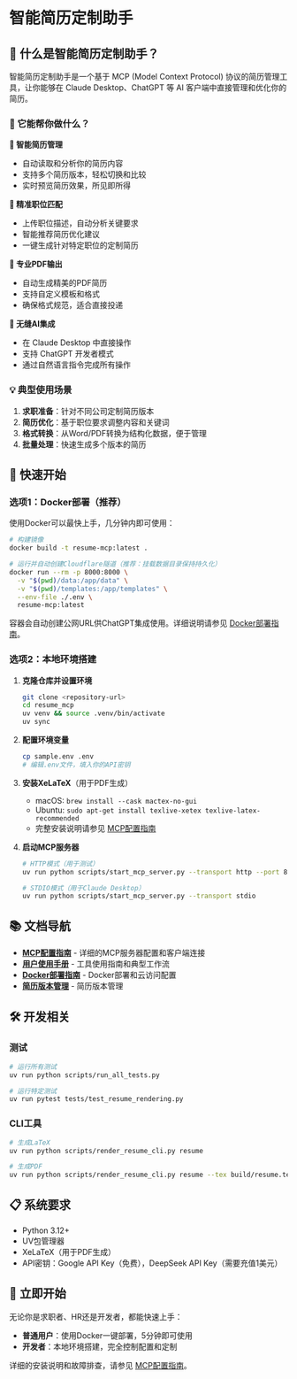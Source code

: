 # 智能简历定制助手

## 🤖 什么是智能简历定制助手？

智能简历定制助手是一个基于 MCP (Model Context Protocol) 协议的简历管理工具，让你能够在 Claude Desktop、ChatGPT 等 AI 客户端中直接管理和优化你的简历。

### 🎯 它能帮你做什么？

**📝 智能简历管理**
- 自动读取和分析你的简历内容
- 支持多个简历版本，轻松切换和比较
- 实时预览简历效果，所见即所得

**🎯 精准职位匹配**
- 上传职位描述，自动分析关键要求
- 智能推荐简历优化建议
- 一键生成针对特定职位的定制简历

**📄 专业PDF输出**
- 自动生成精美的PDF简历
- 支持自定义模板和格式
- 确保格式规范，适合直接投递

**🔄 无缝AI集成**
- 在 Claude Desktop 中直接操作
- 支持 ChatGPT 开发者模式
- 通过自然语言指令完成所有操作

### 💡 典型使用场景

1. **求职准备**：针对不同公司定制简历版本
2. **简历优化**：基于职位要求调整内容和关键词
3. **格式转换**：从Word/PDF转换为结构化数据，便于管理
4. **批量处理**：快速生成多个版本的简历

## 🚀 快速开始

### 选项1：Docker部署（推荐）

使用Docker可以最快上手，几分钟内即可使用：

```bash
# 构建镜像
docker build -t resume-mcp:latest .

# 运行并自动创建Cloudflare隧道（推荐：挂载数据目录保持持久化）
docker run --rm -p 8000:8000 \
  -v "$(pwd)/data:/app/data" \
  -v "$(pwd)/templates:/app/templates" \
  --env-file ./.env \
  resume-mcp:latest
```

容器会自动创建公网URL供ChatGPT集成使用。详细说明请参见 [Docker部署指南](./DOCKER-cn.md)。

### 选项2：本地环境搭建

1. **克隆仓库并设置环境**
   ```bash
   git clone <repository-url>
   cd resume_mcp
   uv venv && source .venv/bin/activate
   uv sync
   ```

2. **配置环境变量**
   ```bash
   cp sample.env .env
   # 编辑.env文件，填入你的API密钥
   ```

3. **安装XeLaTeX**（用于PDF生成）
   - macOS: `brew install --cask mactex-no-gui`
   - Ubuntu: `sudo apt-get install texlive-xetex texlive-latex-recommended`
   - 完整安装说明请参见 [MCP配置指南](./MCP_SETUP_cn.md)

4. **启动MCP服务器**
   ```bash
   # HTTP模式（用于测试）
   uv run python scripts/start_mcp_server.py --transport http --port 8000
   
   # STDIO模式（用于Claude Desktop）
   uv run python scripts/start_mcp_server.py --transport stdio
   ```

## 📚 文档导航

- **[MCP配置指南](./MCP_SETUP_cn.md)** - 详细的MCP服务器配置和客户端连接
- **[用户使用手册](./MCP_USER_MANUAL_cn.md)** - 工具使用指南和典型工作流
- **[Docker部署指南](./DOCKER-cn.md)** - Docker部署和云访问配置
- **[简历版本管理](./docs/resume_version_management.md)** - 简历版本管理

## 🛠️ 开发相关

### 测试
```bash
# 运行所有测试
uv run python scripts/run_all_tests.py

# 运行特定测试
uv run pytest tests/test_resume_rendering.py
```

### CLI工具
```bash
# 生成LaTeX
uv run python scripts/render_resume_cli.py resume

# 生成PDF
uv run python scripts/render_resume_cli.py resume --tex build/resume.tex --pdf build/resume.pdf --compile
```

## 📋 系统要求

- Python 3.12+
- UV包管理器
- XeLaTeX（用于PDF生成）
- API密钥：Google API Key（免费），DeepSeek API Key（需要充值1美元）

## 🚀 立即开始

无论你是求职者、HR还是开发者，都能快速上手：
- **普通用户**：使用Docker一键部署，5分钟即可使用
- **开发者**：本地环境搭建，完全控制配置和定制

详细的安装说明和故障排查，请参见 [MCP配置指南](./MCP_SETUP_cn.md)。
